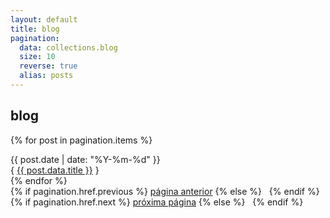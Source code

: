 ```yaml
---
layout: default
title: blog
pagination:
  data: collections.blog
  size: 10
  reverse: true
  alias: posts
---
```


## <span class="section-title">blog</span>

{% for post in pagination.items %}
  <article>
      <div class="blogroll">
      <div class="blogroll-date">{{ post.date | date: "%Y-%m-%d" }}</div>
      <div class="blogroll-title">{ <a href="{{ post.url }}">{{ post.data.title }}</a> }</div>
    </div>
  </article>
{% endfor %}

<nav class="pagination">
  {% if pagination.href.previous %}
    <a href="{{ pagination.href.previous }}">página anterior</a>
  {% else %}
    &nbsp;
  {% endif %}
  {% if pagination.href.next %}
    <a href="{{ pagination.href.next }}">próxima página</a>
  {% else %}
    &nbsp;
  {% endif %}
</nav>